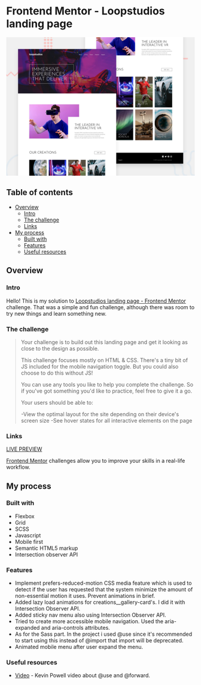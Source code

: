 # Frontend Mentor - Loopstudios landing page

![Design preview for the Loopstudios landing page coding challenge](./design/desktop-preview.jpg)

## Table of contents

- [Overview](#overview)
  - [Intro](#intro)
  - [The challenge](#the-challenge)
  - [Links](#links)
- [My process](#my-process)
  - [Built with](#built-with)
  - [Features](#features)
  - [Useful resources](#useful-resources)

## Overview

### Intro
Hello! This is my solution to [Loopstudios landing page - Frontend Mentor](https://www.frontendmentor.io/challenges/loopstudios-landing-page-N88J5Onjw) challenge. That was a simple and fun challenge, although there was room to try new things and learn something new. 

### The challenge

>Your challenge is to build out this landing page and get it looking as close to the design as possible.
>
>This challenge focuses mostly on HTML & CSS. There's a tiny bit of JS included for the mobile navigation toggle. But you could also choose to do this without JS!
>
>You can use any tools you like to help you complete the challenge. So if you've got something you'd like to practice, feel free to give it a go.
>
>Your users should be able to:
>
>-View the optimal layout for the site depending on their device's screen size
>-See hover states for all interactive elements on the page

### Links

[LIVE PREVIEW](https://loopstudios-tediko.netlify.app/)

[Frontend Mentor](https://www.frontendmentor.io) challenges allow you to improve your skills in a real-life workflow.

## My process

### Built with

 - Flexbox
 - Grid
 - SCSS
 - Javascript
 - Mobile first
 - Semantic HTML5 markup
 - Intersection observer API

### Features

- Implement prefers-reduced-motion CSS media feature which is used to detect if the user has requested that the system minimize the amount of non-essential motion it uses. Prevent animations in brief.
- Added lazy load animations for creations__gallery-card's. I did it with Intersection Observer API.
- Added sticky nav menu also using Intersection Observer API.
- Tried to create more accessible mobile navigation. Used the aria-expanded and aria-controls attributes.
- As for the Sass part. In the project i used @use since it's recommended to start using this instead of @import that import will be deprecated. 
- Animated mobile menu after user expand the menu.

### Useful resources
 
- [Video](https://www.youtube.com/watch?v=CR-a8upNjJ0) - Kevin Powell video about @use and @forward. 
